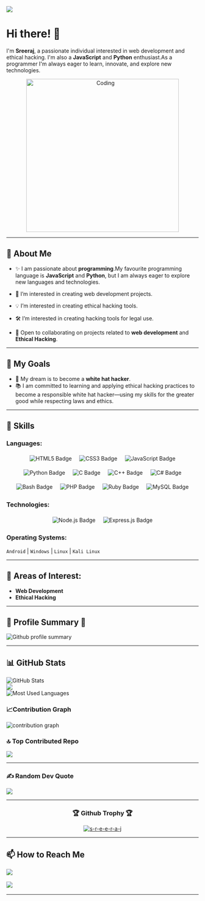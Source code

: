 [![](https://visitcount.itsvg.in/api?id=s-r-e-e-r-a-j&icon=2&color=6)](https://visitcount.itsvg.in)
# Hi there! 👋

I'm **Sreeraj**, a passionate individual interested in web development and ethical hacking. I'm also a **JavaScript** and **Python** enthusiast.As a programmer I'm always eager to learn, innovate, and explore new technologies.

<div align="center"><img align="center" alt="Coding" width="400" src="https://raw.githubusercontent.com/hasibul-hasan-shuvo/hasibul-hasan-shuvo/main/images/coding-boy.gif"></img></div>

---

## 🚀 About Me


- ✨ I am passionate about **programming**.My favourite programming language is **JavaScript** and **Python**, but I am always eager to explore new languages and technologies.

- 🌱 I’m interested in creating web development projects.
- 💡 I’m interested in creating ethical hacking tools.
- 🛠️ I’m interested in creating hacking tools for legal use.
- 🌟 Open to collaborating on projects related to **web development** and **Ethical Hacking**.

---


## 🎯 My Goals

- 🌟 My dream is to become a **white hat hacker**.
- 📚 I am committed to learning and applying ethical hacking practices to become a responsible white hat hacker—using my skills for the greater good while respecting laws and ethics.

---

## 💼 Skills

### Languages:
<p align="center" style="display: flex; flex-wrap: wrap; gap: 10px; justify-content: center;">

  <img src="https://img.shields.io/badge/HTML5-E34F26?style=for-the-badge&logo=html5&logoColor=white" alt="HTML5 Badge" style="margin: 5px;">
  <img src="https://img.shields.io/badge/CSS3-1572B6?style=for-the-badge&logo=css3&logoColor=white" alt="CSS3 Badge" style="margin: 5px;">
  <img src="https://img.shields.io/badge/JavaScript-F7DF1E?style=for-the-badge&logo=javascript&logoColor=black" alt="JavaScript Badge" style="margin: 5px;">
  <img src="https://img.shields.io/badge/Python-3776AB?style=for-the-badge&logo=python&logoColor=white" alt="Python Badge" style="margin: 5px;">
  <img src="https://img.shields.io/badge/C-A8B9CC?style=for-the-badge&logo=c&logoColor=white" alt="C Badge" style="margin: 5px;">
  <img src="https://img.shields.io/badge/C++-00599C?style=for-the-badge&logo=cplusplus&logoColor=white" alt="C++ Badge" style="margin: 5px;">
  <img src="https://img.shields.io/badge/C%23-239120?style=for-the-badge&logo=csharp&logoColor=white" alt="C# Badge" style="margin: 5px;">
  <img src="https://img.shields.io/badge/Bash-4EAA25?style=for-the-badge&logo=gnubash&logoColor=white" alt="Bash Badge" style="margin: 5px;">
  <img src="https://img.shields.io/badge/PHP-777BB4?style=for-the-badge&logo=php&logoColor=white" alt="PHP Badge" style="margin: 5px;">
  <img src="https://img.shields.io/badge/Ruby-CC342D?style=for-the-badge&logo=ruby&logoColor=white" alt="Ruby Badge" style="margin: 5px;">
  <img src="https://img.shields.io/badge/MySQL-4479A1?style=for-the-badge&logo=mysql&logoColor=white" alt="MySQL Badge" style="margin: 5px;">

</p>



### Technologies:

<p align="center" style="display: flex; flex-wrap: wrap; gap: 10px; justify-content: center;">

  <img src="https://img.shields.io/badge/Node.js-339933?style=for-the-badge&logo=nodedotjs&logoColor=white" alt="Node.js Badge" style="margin: 5px;">
  <img src="https://img.shields.io/badge/Express.js-000000?style=for-the-badge&logo=express&logoColor=white" alt="Express.js Badge" style="margin: 5px;">

</p>


### Operating Systems:
`Android` | `Windows` | `Linux` | `Kali Linux`

---

## 🌟 Areas of Interest:

- **Web Development**
- **Ethical Hacking**

---

## 🌟 Profile Summary 🌟

 ![Github profile summary](http://github-profile-summary-cards.vercel.app/api/cards/profile-details?username=s-r-e-e-r-a-j&theme=dark)

 ---
 
## 📊 GitHub Stats
 
![GitHub Stats](https://github-readme-stats.vercel.app/api?username=s-r-e-e-r-a-j&show_icons=true&theme=radical)</br>
![](https://github-readme-streak-stats.herokuapp.com/?user=s-r-e-e-r-a-j&theme=radical&hide_border=false)</br>
![Most Used Languages](https://github-readme-stats.vercel.app/api/top-langs/?username=s-r-e-e-r-a-j&layout=donut-vertical)</br>

### 📈Contribution Graph
![contribution graph](https://github-readme-activity-graph.vercel.app/graph?username=s-r-e-e-r-a-j&theme=radical)</br>
### 🔝 Top Contributed Repo
![](https://github-contributor-stats.vercel.app/api?username=s-r-e-e-r-a-j&limit=5&theme=radical&combine_all_yearly_contributions=true)</br>

---


### ✍️ Random Dev Quote
![](https://quotes-github-readme.vercel.app/api?type=horizontal&theme=radical)


---
<div align="center">
<h3 align="center">🏆 Github Trophy 🏆</h3>
<p align="center"> <a href="https://github.com/ryo-ma/github-profile-trophy"><img src="https://github-profile-trophy.vercel.app/?username=s-r-e-e-r-a-j" alt="s-r-e-e-r-a-j" /></a> </p>
</div>

---

## 📫 How to Reach Me

<a href="mailto: sreekuttan2156239@gmail.com"><img src="https://img.shields.io/badge/Gmail-d5d5d5?style=for-the-badge&logo=gmail&logoColor=0A0209" /></a> <img width="15" />

<a href="https://instagram.com/s_r_e_e_r_a__j"><img src="https://img.shields.io/badge/Instagram-d5d5d5?style=for-the-badge&logo=instagram&logoColor=0A0209" /></a> <img width="15" />



---


